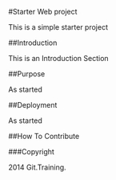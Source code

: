 #Starter Web project

This is a simple starter project

##Introduction

This is an Introduction Section

##Purpose

As started

##Deployment

As started

##How To Contribute

###Copyright

2014 Git.Training.
